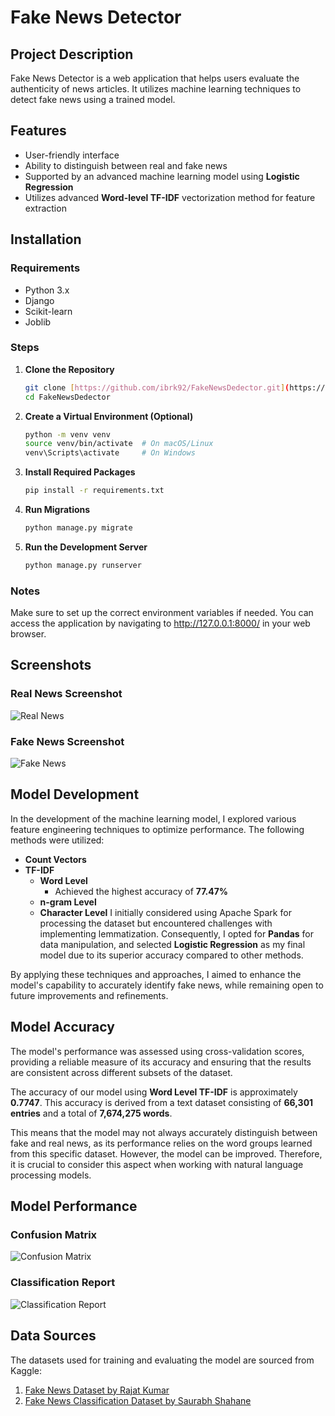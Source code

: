 # Fake News Detector 


## Project Description
Fake News Detector is a web application that helps users evaluate the authenticity of news articles. It utilizes machine learning techniques to detect fake news using a trained model.

## Features
- User-friendly interface
- Ability to distinguish between real and fake news
- Supported by an advanced machine learning model using **Logistic Regression**
- Utilizes advanced **Word-level TF-IDF** vectorization method for feature extraction


## Installation

### Requirements
- Python 3.x
- Django
- Scikit-learn
- Joblib

### Steps

1. **Clone the Repository**
   ```bash
   git clone [https://github.com/ibrk92/FakeNewsDedector.git](https://github.com/ibrk92/FakeNewsDedector.git)
   cd FakeNewsDedector

2. **Create a Virtual Environment (Optional)**
   ```bash
   python -m venv venv
   source venv/bin/activate  # On macOS/Linux
   venv\Scripts\activate     # On Windows

4. **Install Required Packages**
   ```bash
   pip install -r requirements.txt

6. **Run Migrations**
   ```bash
   python manage.py migrate

7. **Run the Development Server**
   ```bash
   python manage.py runserver

### Notes
Make sure to set up the correct environment variables if needed.
You can access the application by navigating to http://127.0.0.1:8000/ in your web browser.

## Screenshots

### Real News Screenshot
![Real News](screenshots/dedector_real.png)

### Fake News Screenshot
![Fake News](screenshots/dedector_fake.png)

## Model Development

In the development of the machine learning model, I explored various feature engineering techniques to optimize performance. The following methods were utilized:

- **Count Vectors**
- **TF-IDF**
  - **Word Level**
    - Achieved the highest accuracy of **77.47%**
  - **n-gram Level**
  - **Character Level**
I initially considered using Apache Spark for processing the dataset but encountered challenges with implementing lemmatization. Consequently, I opted for **Pandas** for data manipulation, and selected **Logistic Regression** as my final model due to its superior accuracy compared to other methods.

By applying these techniques and approaches, I aimed to enhance the model's capability to accurately identify fake news, while remaining open to future improvements and refinements.

## Model Accuracy

The model's performance was assessed using cross-validation scores, providing a reliable measure of its accuracy and ensuring that the results are consistent across different subsets of the dataset. 

The accuracy of our model using **Word Level TF-IDF** is approximately **0.7747**. This accuracy is derived from a text dataset consisting of **66,301 entries** and a total of **7,674,275 words**. 

This means that the model may not always accurately distinguish between fake and real news, as its performance relies on the word groups learned from this specific dataset. However, the model can be improved. Therefore, it is crucial to consider this aspect when working with natural language processing models.

## Model Performance

### Confusion Matrix
![Confusion Matrix](screenshots/confusion_matrix.png)

### Classification Report
![Classification Report](screenshots/classification_report.png)

## Data Sources

The datasets used for training and evaluating the model are sourced from Kaggle:

1. [Fake News Dataset by Rajat Kumar](https://www.kaggle.com/datasets/rajatkumar30/fake-news)
2. [Fake News Classification Dataset by Saurabh Shahane](https://www.kaggle.com/datasets/saurabhshahane/fake-news-classification/data)
 

